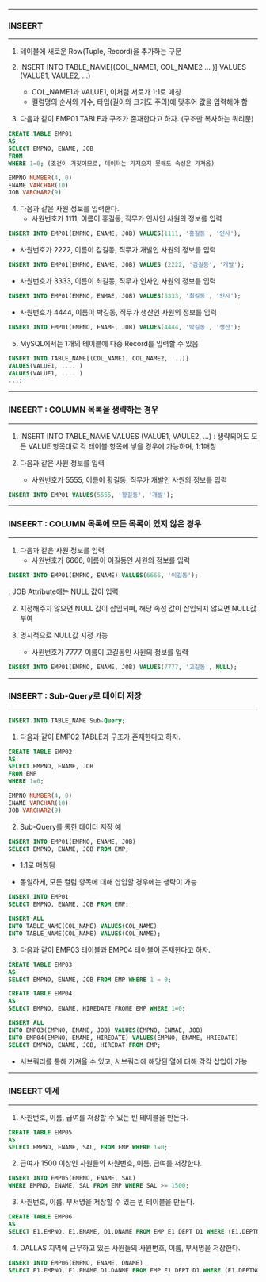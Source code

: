 -----
### INSEERT
-----
1. 테이블에 새로운 Row(Tuple, Record)을 추가하는 구문
2. INSERT INTO TABLE_NAME[(COL_NAME1, COL_NAME2 ... )] VALUES (VALUE1, VAULE2, ...)
   - COL_NAME1과 VALUE1, 이처럼 서로가 1:1로 매칭
   - 컬럼명의 순서와 개수, 타입(길이와 크기도 주의)에 맞추어 값을 입력해야 함
     
3. 다음과 같이 EMP01 TABLE과 구조가 존재한다고 하자. (구조만 복사하는 쿼리문)
```sql
CREATE TABLE EMP01
AS
SELECT EMPNO, ENAME, JOB
FROM
WHERE 1=0; (조건이 거짓이므로, 데이터는 가져오지 못해도 속성은 가져옴)
```

```sql
EMPNO NUMBER(4, 0)
ENAME VARCHAR(10)
JOB VARCHAR2(9)
```

4. 다음과 같은 사원 정보를 입력한다.
   - 사원번호가 1111, 이름이 홍길동, 직무가 인사인 사원의 정보를 입력
```sql
INSERT INTO EMP01(EMPNO, ENAME, JOB) VALUES(1111, '홍길동', '인사');
```

  - 사원번호가 2222, 이름이 김길동, 직무가 개발인 사원의 정보를 입력
```sql
INSERT INTO EMP01(EMPNO, ENAME, JOB) VALUES (2222, '김길동', '개발');
```

  - 사원번호가 3333, 이름이 최길동, 직무가 인사인 사원의 정보를 입력
```sql
INSERT INTO EMP01(EMPNO, ENMAE, JOB) VALUES(3333, '최길동', '인사');
```

  - 사원번호가 4444, 이름이 박길동, 직무가 생산인 사원의 정보를 입력
```sql
INSERT INTO EMP01(EMPNO, ENAME, JOB) VALUES(4444, '박길동', '생산');
```

5. MySQL에서는 1개의 테이블에 다중 Record를 입력할 수 있음
```sql
INSERT INTO TABLE_NAME[(COL_NAME1, COL_NAME2, ...)]
VALUES(VALUE1, .... )
VALUES(VALUE1, .... )
...;
```

-----
### INSEERT : COLUMN 목록을 생략하는 경우
-----
1. INSERT INTO TABLE_NAME VALUES (VALUE1, VAULE2, ...)
   : 생략되어도 모든 VALUE 항목대로 각 테이블 항목에 넣을 경우에 가능하며, 1:1매칭

2. 다음과 같은 사원 정보를 입력
   - 사원번호가 5555, 이름이 황길동, 직무가 개발인 사원의 정보를 입력
```sql
INSERT INTO EMP01 VALUES(5555, '황길동', '개발');
```

-----
### INSEERT : COLUMN 목록에 모든 목록이 있지 않은 경우
-----
1. 다음과 같은 사원 정보를 입력
   - 사원번호가 6666, 이름이 이길동인 사원의 정보를 입력
```sql
INSERT INTO EMP01(EMPNO, ENAME) VALUES(6666, '이길동');
```
  : JOB Attribute에는 NULL 값이 입력   

2. 지정해주지 않으면 NULL 값이 삽입되며, 해당 속성 값이 삽입되지 않으면 NULL값 부여

3. 명시적으로 NULL값 지정 가능
   - 사원번호가 7777, 이름이 고길동인 사원의 정보를 입력
```sql
INSERT INTO EMP01(EMPNO, ENAME, JOB) VALUES(7777, '고길동', NULL);
```

-----
### INSEERT : Sub-Query로 데이터 저장
-----
```sql
INSERT INTO TABLE_NAME Sub-Query;
```

1. 다음과 같이 EMP02 TABLE과 구조가 존재한다고 하자.
```sql
CREATE TABLE EMP02
AS
SELECT EMPNO, ENAME, JOB
FROM EMP
WHERE 1=0;
```

```sql
EMPNO NUMBER(4, 0)
ENAME VARCHAR(10)
JOB VARCHAR2(9)
```

2. Sub-Query를 통한 데이터 저장 예
```sql
INSERT INTO EMP01(EMPNO, ENAME, JOB)
SELECT EMPNO, ENAME, JOB FROM EMP;
```
   - 1:1로 매칭됨

   - 동일하게, 모든 컬럼 항목에 대해 삽입할 경우에는 생략이 가능
```sql
INSERT INTO EMP01
SELECT EMPNO, ENAME, JOB FROM EMP;
```


```sql
INSERT ALL
INTO TABLE_NAME(COL_NAME) VALUES(COL_NAME)
INTO TABLE_NAME(COL_NAME) VALUES(COL_NAME);
```
3. 다음과 같이 EMP03 테이블과 EMP04 테이블이 존재한다고 하자.
```sql
CREATE TABLE EMP03
AS
SELECT EMPNO, ENAME, JOB FROM EMP WHERE 1 = 0;
```
```sql
CREATE TABLE EMP04
AS
SELECT EMPNO, ENAME, HIREDATE FROME EMP WHERE 1=0;
```

```sql
INSERT ALL
INTO EMP03(EMPNO, ENAME, JOB) VALUES(EMPNO, ENMAE, JOB)
INTO EMP04(EMPNO, ENAME, HIREDATE) VALUES(EMPNO, ENAME, HRIEDATE)
SELECT EMPNO, ENAME, JOB, HIREDAT FROM EMP;
```
   - 서브쿼리를 통해 가져올 수 있고, 서브쿼리에 해당된 열에 대해 각각 삽입이 가능

-----
### INSEERT 예제
-----
1. 사원번호, 이름, 급여를 저장할 수 있는 빈 테이블을 만든다.
```sql
CREATE TABLE EMP05
AS
SELECT EMPNO, ENAME, SAL, FROM EMP WHERE 1=0;
```

2. 급여가 1500 이상인 사원들의 사원번호, 이름, 급여를 저장한다.
```sql
INSERT INTO EMP05(EMPNO, ENAME, SAL)
WHERE EMPNO, ENAME, SAL FROM EMP WHERE SAL >= 1500;
```

3. 사원번호, 이름, 부서명을 저장할 수 있는 빈 테이블을 만든다.
```sql
CREATE TABLE EMP06
AS
SELECT E1.EMPNO, E1.ENAME, D1.DNAME FROM EMP E1 DEPT D1 WHERE (E1.DEPTNO = D1.DEPTNO) AND (1 = 0);
```

4. DALLAS 지역에 근무하고 있는 사원들의 사원번호, 이름, 부서명을 저장한다.
```sql
INSERT INTO EMP06(EMPNO, ENAME, DNAME)
SELECT E1.EMPNO, E1.ENAME D1.DANME FROM EMP E1 DEPT D1 WHERE (E1.DEPTNO = D1.DEPTNO) AND (D1.LOC = 'DALLAS');  
